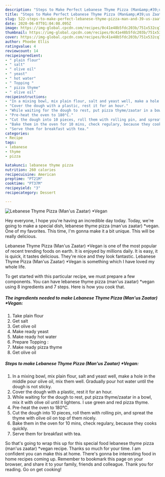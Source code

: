 ```yaml
---
description: "Steps to Make Perfect Lebanese Thyme Pizza (Man&amp;#39;us Zaatar) *Vegan"
title: "Steps to Make Perfect Lebanese Thyme Pizza (Man&amp;#39;us Zaatar) *Vegan"
slug: 522-steps-to-make-perfect-lebanese-thyme-pizza-man-and-39-us-zaatar-vegan
date: 2020-06-07T01:04:08.095Z
image: https://img-global.cpcdn.com/recipes/0c41e48b5fdc203b/751x532cq70/lebanese-thyme-pizza-manus-zaatar-vegan-recipe-main-photo.jpg
thumbnail: https://img-global.cpcdn.com/recipes/0c41e48b5fdc203b/751x532cq70/lebanese-thyme-pizza-manus-zaatar-vegan-recipe-main-photo.jpg
cover: https://img-global.cpcdn.com/recipes/0c41e48b5fdc203b/751x532cq70/lebanese-thyme-pizza-manus-zaatar-vegan-recipe-main-photo.jpg
author: Phoebe Ellis
ratingvalue: 4
reviewcount: 14
recipeingredient:
- " plain flour"
- " salt"
- " olive oil"
- " yeast"
- " hot water"
- " Topping "
- " pizza thyme"
- " olive oil"
recipeinstructions:
- "In a mixing bowl, mix plain flour, salt and yeast well, make a hole in the middle pour olive oil, mix them well. Gradually pour hot water until the dough is not sticky."
- "Cover the dough with a plastic, rest it for an hour."
- "While waiting for the dough to rest, put pizza thyme/zaatar in a bowl, mix it with olive oil until it lightens. I use green and red pizza thyme."
- "Pre-heat the oven to 180°C."
- "Cut the dough into 10 pieces, roll them with rolling pin, and spreat the thyme with olive oil on top of them nicely."
- "Bake them in the oven for 10 mins, check regulary, because they cooks quickly."
- "Serve them for breakfast with tea."
categories:
- Recipe
tags:
- lebanese
- thyme
- pizza

katakunci: lebanese thyme pizza 
nutrition: 260 calories
recipecuisine: American
preptime: "PT21M"
cooktime: "PT37M"
recipeyield: "3"
recipecategory: Dessert

---
```



![Lebanese Thyme Pizza (Man&#39;us Zaatar) *Vegan](https://img-global.cpcdn.com/recipes/0c41e48b5fdc203b/751x532cq70/lebanese-thyme-pizza-manus-zaatar-vegan-recipe-main-photo.jpg)

Hey everyone, I hope you're having an incredible day today. Today, we're going to make a special dish, lebanese thyme pizza (man&#39;us zaatar) *vegan. One of my favorites. This time, I'm gonna make it a bit unique. This will be really delicious.

Lebanese Thyme Pizza (Man&#39;us Zaatar) *Vegan is one of the most popular of recent trending foods on earth. It is enjoyed by millions daily. It is easy, it is quick, it tastes delicious. They're nice and they look fantastic. Lebanese Thyme Pizza (Man&#39;us Zaatar) *Vegan is something which I have loved my whole life.




To get started with this particular recipe, we must prepare a few components. You can have lebanese thyme pizza (man&#39;us zaatar) *vegan using 8 ingredients and 7 steps. Here is how you cook that.

<!--inarticleads1-->

##### The ingredients needed to make Lebanese Thyme Pizza (Man&#39;us Zaatar) *Vegan:

1. Take  plain flour
1. Get  salt
1. Get  olive oil
1. Make ready  yeast
1. Make ready  hot water
1. Prepare  Topping :
1. Make ready  pizza thyme
1. Get  olive oil




<!--inarticleads2-->

##### Steps to make Lebanese Thyme Pizza (Man&#39;us Zaatar) *Vegan:

1. In a mixing bowl, mix plain flour, salt and yeast well, make a hole in the middle pour olive oil, mix them well. Gradually pour hot water until the dough is not sticky.
1. Cover the dough with a plastic, rest it for an hour.
1. While waiting for the dough to rest, put pizza thyme/zaatar in a bowl, mix it with olive oil until it lightens. I use green and red pizza thyme.
1. Pre-heat the oven to 180°C.
1. Cut the dough into 10 pieces, roll them with rolling pin, and spreat the thyme with olive oil on top of them nicely.
1. Bake them in the oven for 10 mins, check regulary, because they cooks quickly.
1. Serve them for breakfast with tea.




So that's going to wrap this up for this special food lebanese thyme pizza (man&#39;us zaatar) *vegan recipe. Thanks so much for your time. I am confident you can make this at home. There's gonna be interesting food in home recipes coming up. Remember to bookmark this page on your browser, and share it to your family, friends and colleague. Thank you for reading. Go on get cooking!
